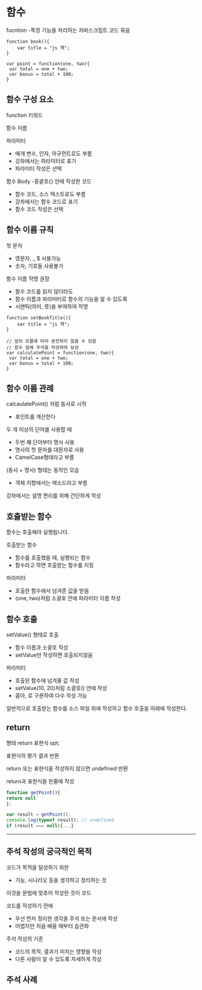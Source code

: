# 함수

fucntion
-특정 기능을 처리하는 자바스크립트 코드 묶음

```JS
function book(){
    var title = "js 책";
}

var point = function(one, two){
 var total = one + two;
 var bonus = total + 100;
}

```


## 함수 구성 요소

function 키워드 

함수 이름

파라미터
- 매개 변수, 인자, 아규먼트로도 부름
- 강좌에서는 파라미터로 표기
- 파라미터 작성은 선택

함수 Body
-중괄호{} 안에 작성한 코드
- 함수 코드, 소스 텍스트로도 부름
- 강좌에서는 함수 코드로 표기
- 함수 코드 작성은 선택


## 함수 이름 규칙

첫 문자

- 영문자, _  $ 사용가능
- 숫자, 기호들 사용불가

함수 이름 작명 권장
- 함수 코드를 읽지 않더라도
- 함수 이름과 파라미터로 함수의 기능을 알 수 있도록
- 시맨틱(의미, 뜻)을 부여하여 작명

```JS
function setBookTitle(){
    var title = "js 책";
}

// 앞뒤 흐름에 따라 완전하지 않을 수 있음
// 함수 앞에 주석을 작성하여 보강
var calculatePoint = function(one, two){
 var total = one + two;
 var bonus = total + 100;
}

```

## 함수 이름 관례

calcaulatePoint() 처럼 동사로 시작
- 포인트를 계산한다

두 개 이상의 단어를 사용할 때
- 두번 쨰 단어부터 명사 사용
- 명사의 첫 문자를 대문자로 사용
- CamelCase형태라고 부름

(동사 + 명사) 형태는 동적인 모습
- 객체 지향에서는 메소드라고 부름

강좌에서는 설명 편리를 위해 간단하게 작성


## 호출받는 함수

함수는 호출해야 실행됩니다.

호출받는 함수
- 함수를 호출했을 때, 실행되는 함수
- 함수라고 하면 호출받는 함수를 지칭

파라미터

- 호출한 함수에서 넘겨준 값을 받음
- (one, two)처럼 소괄호 안에 파라미터 이름 작성

## 함수 호출

setValue() 형태로 호출
- 함수 이름과 소괄호 작성
- setValue만 작성하면 호출되지않음

파라미터
- 호출된 함수에 넘겨줄 값 작성
- setValue(10, 20)처럼 소괄호() 안에 작성
- 콤마, 로 구문하여 다수 작성 가능

일반적으로 호출받는 함수를 소스 파일 위에 작성하고
함수 호출을 아래에 작성한다.


## return

형태
return 표현식 opt;

표현식의 평가 결과 반환

return 또는 표현식을 작성하지 않으면 undefined 반환

return과 표현식을 한줄에 작성

```js
function getPoint(){
return null
};

var result = getPoint();
console.log(typeof result); // undefined
if (result === null){...}
```


---

## 주석 작성의 궁극적인 목적

코드가 목적을 달성하기 위한
- 기능, 시나리오 등을 생각하고 정리하는 것

이것을 문법에 맞추어 작성한 것이 코드

코드를 작성하기 전에
- 우선 먼저 정리한 생각을 주석 또는 문서에 작성
- 어렵지만 처음 배울 때부터 습관화

주석 작성의 기준
- 코드의 목적, 결과가 미치는 영향을 작성
- 다른 사람이 알 수 있도록 자세하게 작성


## 주석 사례


<!-- @function claculateAmount
1. 파라미터로 받은 수량에 단가를 곱해 
금액을 계산하고 결과 값을 반환한다.
2. 수량과 단가의 0 체크는
함수를 호출하기 전에 하므로 체크하지않는다.
@param {Number} quantity, 수량
@param {Number} price, 단가
@return {Number} 계산 결과

fucntion calculateAmount(quantity, price){
주석을 자세하게 작성하기 위해
함수코드를 분리하는 경우도 있습니다.

} -->